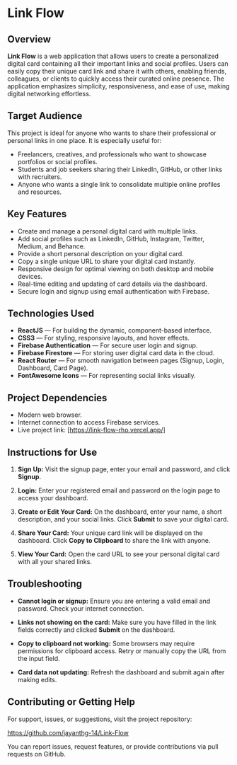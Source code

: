 # Link Flow

## Overview

**Link Flow** is a web application that allows users to create a personalized digital card containing all their important links and social profiles. Users can easily copy their unique card link and share it with others, enabling friends, colleagues, or clients to quickly access their curated online presence. The application emphasizes simplicity, responsiveness, and ease of use, making digital networking effortless.

## Target Audience

This project is ideal for anyone who wants to share their professional or personal links in one place. It is especially useful for:

- Freelancers, creatives, and professionals who want to showcase portfolios or social profiles.
- Students and job seekers sharing their LinkedIn, GitHub, or other links with recruiters.
- Anyone who wants a single link to consolidate multiple online profiles and resources.

## Key Features

- Create and manage a personal digital card with multiple links.
- Add social profiles such as LinkedIn, GitHub, Instagram, Twitter, Medium, and Behance.
- Provide a short personal description on your digital card.
- Copy a single unique URL to share your digital card instantly.
- Responsive design for optimal viewing on both desktop and mobile devices.
- Real-time editing and updating of card details via the dashboard.
- Secure login and signup using email authentication with Firebase.

## Technologies Used

- **ReactJS** — For building the dynamic, component-based interface.
- **CSS3** — For styling, responsive layouts, and hover effects.
- **Firebase Authentication** — For secure user login and signup.
- **Firebase Firestore** — For storing user digital card data in the cloud.
- **React Router** — For smooth navigation between pages (Signup, Login, Dashboard, Card Page).
- **FontAwesome Icons** — For representing social links visually.

## Project Dependencies

- Modern web browser.
- Internet connection to access Firebase services.
- Live project link: [https://link-flow-rho.vercel.app/]

## Instructions for Use

1. **Sign Up:**
   Visit the signup page, enter your email and password, and click **Signup**.

2. **Login:**
   Enter your registered email and password on the login page to access your dashboard.

3. **Create or Edit Your Card:**
   On the dashboard, enter your name, a short description, and your social links. Click **Submit** to save your digital card.

4. **Share Your Card:**
   Your unique card link will be displayed on the dashboard. Click **Copy to Clipboard** to share the link with anyone.

5. **View Your Card:**
   Open the card URL to see your personal digital card with all your shared links.

## Troubleshooting

- **Cannot login or signup:**
  Ensure you are entering a valid email and password. Check your internet connection.

- **Links not showing on the card:**
  Make sure you have filled in the link fields correctly and clicked **Submit** on the dashboard.

- **Copy to clipboard not working:**
  Some browsers may require permissions for clipboard access. Retry or manually copy the URL from the input field.

- **Card data not updating:**
  Refresh the dashboard and submit again after making edits.

## Contributing or Getting Help

For support, issues, or suggestions, visit the project repository:

https://github.com/jayanthg-14/Link-Flow

You can report issues, request features, or provide contributions via pull requests on GitHub.